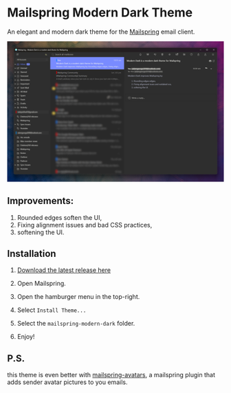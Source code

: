 # Mailspring Modern Dark Theme

An elegant and modern dark theme for the [Mailspring](http://www.getmailspring.com/) email client.

<img src="./screenshots/main.png" />

## Improvements:

1. Rounded edges soften the UI,
2. Fixing alignment issues and bad CSS practices,
3. softening the UI.

## Installation

1. [Download the latest release here](https://github.com/TabbyToffee/mailspring-modern-dark/releases)

2. Open Mailspring.

3. Open the hamburger menu in the top-right.

4. Select `Install Theme...`

5. Select the `mailspring-modern-dark` folder.

6. Enjoy!

## P.S.
this theme is even better with [mailspring-avatars](https://github.com/Striffly/mailspring-avatars/tree/main), a mailspring plugin that adds sender avatar pictures to you emails.
